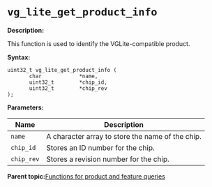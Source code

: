 # `vg_lite_get_product_info`

**Description:**

This function is used to identify the VGLite-compatible product.

**Syntax:**

```
uint32_t vg_lite_get_product_info (
       char            *name,
       uint32_t        *chip_id,
       uint32_t        *chip_rev
);
```

**Parameters:**

|Name|Description|
|----|-----------|
|`name`|A character array to store the name of the chip.|
|`chip_id`|Stores an ID number for the chip.|
|`chip_rev`|Stores a revision number for the chip.|

**Parent topic:**[Functions for product and feature queries](../topics/functions_for_product_and_feature_queries.md)

